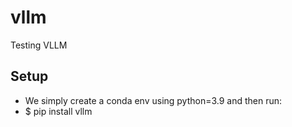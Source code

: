 # vllm
Testing VLLM

## Setup

* We simply create a conda env using python=3.9 and then run:
* $ pip install vllm